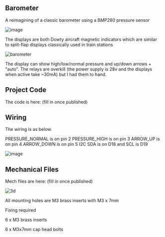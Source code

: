## Barometer
A reimagining of a classic barometer using a BMP280 pressure sensor

![image](https://github.com/bigcrimping/barometer/assets/74270551/81647f00-765d-45f4-b5af-b0a433b8e515)

The displays are both Dowty aircraft magnetic indicators which are similar to split-flap displays classically used in train stations

![barometer](https://github.com/bigcrimping/barometer/assets/74270551/f5106513-76e7-4a44-95ba-246bfbe6c3fe)

The display can show high/low/normal pressure and up/down arrows + "auto". The relays are overkill (the power supply is 28v and the displays when active take ~30mA) but I had them to hand.

## Project Code

The code is here: (fill in once published)


## Wiring

The wiring is as below.

PRESSURE_NORMAL is on pin 2
PRESSURE_HIGH is on pin 3
ARROW_UP is on pin 4
ARROW_DOWN is on pin 5
I2C SDA is on D18 and SCL is D19

![image](https://github.com/bigcrimping/barometer/assets/74270551/70e9fb8e-a6ce-4eb6-9eeb-516b281252bf)


## Mechanical Files

Mech files are here: (fill in once published)

![3d](https://github.com/bigcrimping/barometer/assets/74270551/1addd655-9c70-4926-8692-edb90da42f17)

All mounting holes are M3 brass inserts with M3 x 7mm 

Fixing required 

6 x M3 brass inserts

6 x M3x7mm cap head bolts



